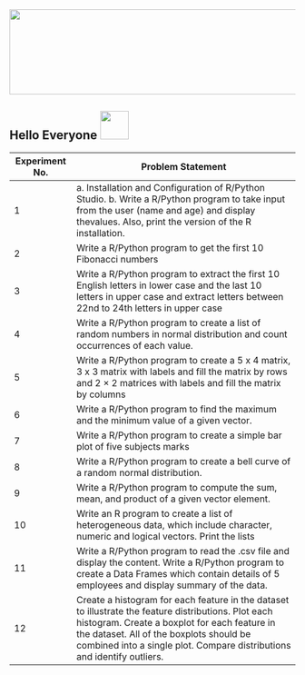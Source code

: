 <img src="https://media0.giphy.com/media/rGlAZysKBcjRCkAX7S/giphy.gif" width="850" height="150" class="center">

## Hello Everyone <img src="https://raw.githubusercontent.com/nixin72/nixin72/master/wave.gif" width="50" height="50">

| Experiment No. | Problem Statement |
| --- | --- |
| 1 | a. Installation and Configuration of R/Python Studio. b. Write a R/Python program to take input from the user (name and age) and display thevalues. Also, print the version of the R installation.|
| 2 | Write a R/Python program to get the first 10 Fibonacci numbers |
| 3 | Write a R/Python program to extract the first 10 English letters in lower case and the last 10 letters in upper case and extract letters between 22nd to 24th letters in upper case |
| 4 | Write a R/Python program to create a list of random numbers in normal distribution and count occurrences of each value. |
| 5 | Write a R/Python program to create a 5 x 4 matrix, 3 x 3 matrix with labels and fill the matrix by rows and 2 × 2 matrices with labels and fill the matrix by columns |
| 6 | Write a R/Python program to find the maximum and the minimum value of a given vector. |
| 7 | Write a R/Python program to create a simple bar plot of five subjects marks |
| 8 | Write a R/Python program to create a bell curve of a random normal distribution. |
| 9 | Write a R/Python program to compute the sum, mean, and product of a given vector element. |
| 10 | Write an R program to create a list of heterogeneous data, which include character, numeric and logical vectors. Print the lists |
| 11 | Write a R/Python program to read the .csv file and display the content. Write a R/Python program to create a Data Frames which contain details of 5 employees and display summary of the data. |
| 12 | Create a histogram for each feature in the dataset to illustrate the feature distributions. Plot each histogram. Create a boxplot for each feature in the dataset. All of the boxplots should be combined into a single plot. Compare distributions and identify outliers. |